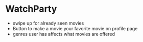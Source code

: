 # WatchParty
- swipe up for already seen movies
- Button to make a movie your favorite movie on profile page
- genres user has affects what movies are offered
